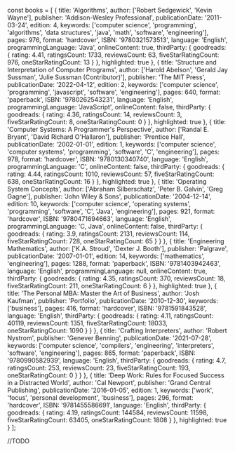 const books = [
  {
    title: 'Algorithms',
    author: ['Robert Sedgewick', 'Kevin Wayne'],
    publisher: 'Addison-Wesley Professional',
    publicationDate: '2011-03-24',
    edition: 4,
    keywords: ['computer science', 'programming', 'algorithms', 'data structures', 'java', 'math', 'software', 'engineering'],
    pages: 976,
    format: 'hardcover',
    ISBN: '9780321573513',
    language: 'English',
    programmingLanguage: 'Java',
    onlineContent: true,
    thirdParty: {
      goodreads: {
        rating: 4.41,
        ratingsCount: 1733,
        reviewsCount: 63,
        fiveStarRatingCount: 976,
        oneStarRatingCount: 13
      }
    },
    highlighted: true
  },
  {
    title: 'Structure and Interpretation of Computer Programs',
    author: ['Harold Abelson', 'Gerald Jay Sussman', 'Julie Sussman (Contributor)'],
    publisher: 'The MIT Press',
    publicationDate: '2022-04-12',
    edition: 2,
    keywords: ['computer science', 'programming', 'javascript', 'software', 'engineering'],
    pages: 640,
    format: 'paperback',
    ISBN: '9780262543231',
    language: 'English',
    programmingLanguage: 'JavaScript',
    onlineContent: false,
    thirdParty: {
      goodreads: {
        rating: 4.36,
        ratingsCount: 14,
        reviewsCount: 3,
        fiveStarRatingCount: 8,
        oneStarRatingCount: 0
      }
    },
    highlighted: true
  },
  {
    title: 'Computer Systems: A Programmer\'s Perspective',
    author: ['Randal E. Bryant', 'David Richard O\'Hallaron'],
    publisher: 'Prentice Hall',
    publicationDate: '2002-01-01',
    edition: 1,
    keywords: ['computer science', 'computer systems', 'programming', 'software', 'C', 'engineering'],
    pages: 978,
    format: 'hardcover',
    ISBN: '9780130340740',
    language: 'English',
    programmingLanguage: 'C',
    onlineContent: false,
    thirdParty: {
      goodreads: {
        rating: 4.44,
        ratingsCount: 1010,
        reviewsCount: 57,
        fiveStarRatingCount: 638,
        oneStarRatingCount: 16
      }
    },
    highlighted: true
  },
  {
    title: 'Operating System Concepts',
    author: ['Abraham Silberschatz', 'Peter B. Galvin', 'Greg Gagne'],
    publisher: 'John Wiley & Sons',
    publicationDate: '2004-12-14',
    edition: 10,
    keywords: ['computer science', 'operating systems', 'programming', 'software', 'C', 'Java', 'engineering'],
    pages: 921,
    format: 'hardcover',
    ISBN: '9780471694663',
    language: 'English',
    programmingLanguage: 'C, Java',
    onlineContent: false,
    thirdParty: {
      goodreads: {
        rating: 3.9,
        ratingsCount: 2131,
        reviewsCount: 114,
        fiveStarRatingCount: 728,
        oneStarRatingCount: 65
      }
    }
  },
  {
    title: 'Engineering Mathematics',
    author: ['K.A. Stroud', 'Dexter J. Booth'],
    publisher: 'Palgrave',
    publicationDate: '2007-01-01',
    edition: 14,
    keywords: ['mathematics', 'engineering'],
    pages: 1288,
    format: 'paperback',
    ISBN: '9781403942463',
    language: 'English',
    programmingLanguage: null,
    onlineContent: true,
    thirdParty: {
      goodreads: {
        rating: 4.35,
        ratingsCount: 370,
        reviewsCount: 18,
        fiveStarRatingCount: 211,
        oneStarRatingCount: 6
      }
    },
    highlighted: true
  },
  {
    title: 'The Personal MBA: Master the Art of Business',
    author: 'Josh Kaufman',
    publisher: 'Portfolio',
    publicationDate: '2010-12-30',
    keywords: ['business'],
    pages: 416,
    format: 'hardcover',
    ISBN: '9781591843528',
    language: 'English',
    thirdParty: {
      goodreads: {
        rating: 4.11,
        ratingsCount: 40119,
        reviewsCount: 1351,
        fiveStarRatingCount: 18033,
        oneStarRatingCount: 1090
      }
    }
  },
  {
    title: 'Crafting Interpreters',
    author: 'Robert Nystrom',
    publisher: 'Genever Benning',
    publicationDate: '2021-07-28',
    keywords: ['computer science', 'compilers', 'engineering', 'interpreters', 'software', 'engineering'],
    pages: 865,
    format: 'paperback',
    ISBN: '9780990582939',
    language: 'English',
    thirdParty: {
      goodreads: {
        rating: 4.7,
        ratingsCount: 253,
        reviewsCount: 23,
        fiveStarRatingCount: 193,
        oneStarRatingCount: 0
      }
    }
  },
  {
    title: 'Deep Work: Rules for Focused Success in a Distracted World',
    author: 'Cal Newport',
    publisher: 'Grand Central Publishing',
    publicationDate: '2016-01-05',
    edition: 1,
    keywords: ['work', 'focus', 'personal development', 'business'],
    pages: 296,
    format: 'hardcover',
    ISBN: '9781455586691',
    language: 'English',
    thirdParty: {
      goodreads: {
        rating: 4.19,
        ratingsCount: 144584,
        reviewsCount: 11598,
        fiveStarRatingCount: 63405,
        oneStarRatingCount: 1808
      }
    },
    highlighted: true
  }
];

<!-- TODO
The seventh book from the books array is missing the programmingLanguage property. Destructure the seventh book object (books[6]) into variables called language and programmingLanguage. Assign the programmingLanguage variable with a default value of 'unknown'. -->


<!--TODO 
Each book object has the author property, which stores an array of strings (author names) if there are multiple authors, or a single string (author name) if there is just one author.

Declare an array called bookAuthors, and fill it with authors of the first two books from the books array. The bookAuthors array should have just one level (no nested arrays). -->



<!-- TODO -->
<!-- Write a function called spellWord that accepts a single string as an argument. This function should log to the console each letter of the argument separated by a space. -->

<!-- TODO
Destructure the keywords property (array) of the first book from the books array into variables called mainKeyword and rest. The first keyword should be assigned to mainKeyword, and the rest of the keywords should be assigned to the rest variable (it should be an array). -->


<!-- Destructure the second book from the books array into a variable called bookPublisher. The bookPublisher variable should be assigned with the value of the publisher property of the book object. Assign the rest of the properties to the restOfTheBook variable. -->


//TODO
<!-- Create an array containing all the neighbouring countries of a country of your choice. Choose a country which has at least 2 or 3 neighbours. Store the array into a variable called neighbours.

At some point, a new country called 'NEPAL' is created in the neighbourhood of your selected country, so add it to the end of the neighbours array.

Unfortunately, after some time the new country is dissolved, so remove it from the end of the array.

If the neighbours array does not include the country 'CHINA', log to the console: 'Probably not a central asian country :D'.

Change the name of one of your neighbouring countries. To do that, find the index of the country in the neighbours array, and then use that index to change the array at that index position. For example, you can search for 'BHUTAN' in the array, and then replace it with 'Republic of BHUTAN'. -->